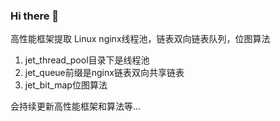 ### Hi there 👋

高性能框架提取
Linux nginx线程池，链表双向链表队列，位图算法
1. jet_thread_pool目录下是线程池
2. jet_queue前缀是nginx链表双向共享链表
3. jet_bit_map位图算法

会持续更新高性能框架和算法等...

<!--
**zimingxiayi/zimingxiayi** is a ✨ _special_ ✨ repository because its `README.md` (this file) appears on your GitHub profile.

Here are some ideas to get you started:

- 🔭 I’m currently working on ...
- 🌱 I’m currently learning ...
- 👯 I’m looking to collaborate on ...
- 🤔 I’m looking for help with ...
- 💬 Ask me about ...
- 📫 How to reach me: ...
- 😄 Pronouns: ...
- ⚡ Fun fact: ...
-->

